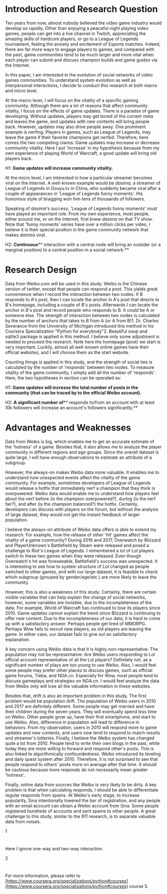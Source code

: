 # Introduction and Research Question

Ten years from now, almost nobody believed the video game industry would develop so rapidly. Other than enjoying a peaceful night playing video games, people can get into a live channel in Twitch, appreciating the amazing skills of hardcore players, or go to a League of Legends tournament, feeling the anxiety and excitement of Esports matches. Indeed, there are far more ways to engage players to games, and compared with the past, game communities tend to be much larger and more vital when each player can submit and discuss champion builds and game guides via the Internet.

In this paper, I am interested in the evolution of social networks of video games communities. To understand system evolution as well as interpersonal interactions, I decide to conduct this research at both macro and micro level.

At the macro level, I will focus on the vitality of a specific gaming community. Although there are a lot of reasons that affect community vitality, I focus on the effects of game updates. There is a paradox of game developing. Without updates, players may get bored of the current meta and leaves the game, and updates with new contents will bring people back. However, updates may also drive people away. One prominent example is nerfing. Players in games, such as League of Legends, may leave the game if their favorite champions get nerfed. Therefore, here comes the two competing claims: Game updates may increase or decrease community vitality. Here I put &#39;increase&#39; in my hypothesis because from my own experience of playing World of Warcraft, a good update will bring old players back.

H1: **Game updates will increase community vitality.**

At the micro level, I am interested in how a particular streamer becomes viral on the Internet. A well-known example would be _dasima_, a streamer of League of Legends in Douyu.tv in China, who suddenly became viral after a couple of appearances in &#39;League of Legends funny moments&#39;. His humorous style of bragging won him tens of thousands of followers.

Speaking of _dasima_&#39;s success, &#39;League of Legends funny moments&#39; must have played an important role. From my own experience, most people, either around me, or on the Internet, first knew _dasima_ on that TV show. Note that &#39;funny moments&#39; series have over a million clicks per video, I believe it is their special position in the game community network that makes _damisa_ viral.

H2: **Continuous**** interaction with a central node will bring an outsider (or a marginal position) to a central position in a social network.**

# Research Design

Data from Weibo.com will be used in this study. Weibo is the Chinese version of twitter, except that people can respond a post. This yields great convenience when I record the interaction between two nodes. If B responds to A&#39;s post, then I can locate the anchor in A&#39;s post that directs to B&#39;s homepage, including a couple of B&#39;s posts. Afterwards I can locate the anchor in B&#39;s post and record people who responds to B. It could be A or someone else. The strength of interaction between two nodes is calculated by the number of anchors that takes to B from A (or A from B)1. Dr. Charles Severance from the University of Michigan introduced this method in his Coursera Specialization &quot;Python for everybody&quot;2. Beautiful soup and sqlite3 package is applied in this method. I believe only some adjustment is needed to proceed the research. Note here the homepage (post) we start is very important.  Luckily, almost all well-known online games have their official websites, and I will choose them as the start website.

Counting things is applied in this study, and the strength of social ties is calculated by the number of &#39;responds&#39; between two nodes. To measure vitality of the game community, I simply add all the number of &#39;responds&#39;. Here, the two hypotheses in section can be operated as:

H1: **Game updates will increase the total number of posts in the community (that can be traced by to the official Weibo account).**

H2: **A significant number of**** responds to/from an account with at least 10k followers will increase an account&#39;s followers significantly.**

# Advantages and Weaknesses

Data from Weibo is big, which enables me to get an accurate estimate of the &#39;hotness&#39; of a game. Besides that, it also allows me to analyze the player community in different regions and age groups. Since the overall dataset is quite large, I will have enough observations to estimate an attribute of a subgroup.

However, the always-on makes Weibo data more valuable. It enables me to understand how unexpected events affect the vitality of the game community. For example, sometimes developers of League of Legends would release a hotfix that immediately nerf a champion that they think is overpowered. Weibo data would enable me to understand how players feel about the nerf before (is the champion overpowered?), during (is the nerf fair?), and after (is the champion balanced?) the hotfix. Certainly, developers can discuss with players on the forum, but without the analysis of large dataset, they would not get the instant feedback of larger population.

I believe the always-on attribute of Weibo data offers is able to extend my research. For example, how the release of other &#39;hit&#39; games affect the vitality of a game community? During 2016 and 2017, Overwatch by Blizzard and PlayerUnknown&#39;s Battlefield by Steam were released and posed a challenge to Riot&#39;s League of Legends. I remembered a lot of Lol players switch to these two games when they were released. Even though Overwatch&#39;s hit was foreseeable, Battlefield&#39;s success was unexpected. It is interesting to see how to system structure of Lol changed as people switched to other games, and with our large dataset, it is feasible to check which subgroup (grouped by gender/age/etc.) are more likely to leave the community.

However, this is also a weakness of this study. Certainly, there are certain visible variables that can help explain the change of social networks, however, some variables are invisible, due to the incompleteness of the data. For example, World of Warcraft has continued to lose its players since 2010. Game updates cannot explain the trend since Blizzard is continuing to offer new content. Due to the incompleteness of our data, it is hard to come up with a satisfactory answer. Perhaps people get tired of MMORPG. Perhaps Wow fails to recruit new players, as old players are leaving the game. In either case, our dataset fails to give out an satisfactory explanation.

A key concern using Weibo data is that it is highly non-representative. The population may not be representative: Are Weibo users responding to Lol official account representative of all the Lol players? Definitely not, as a significant number of plays are too young to use Weibo. Also, I would feel some people may prefer other places to discuss games, such as official game forums, Tieba, and NGA.cn. Especially for Wow, most people tend to discuss gameplays and strategies on NGA.cn. I would feel analyze the data from Weibo only will lose all the valuable information in these websites.

Besides that, drift is also an important problem in this study. The first problem would be population drift. The population of Weibo users in 2010 and 2017 are definitely different. Some people may get married and have their children during the seven years. They will eventually spend less time on Weibo. Other people grow up, have their first smartphone, and start to use Weibo. Also, difference in population will lead to difference in behaviors. From my observation, users in 2010 will respond more to game updates and new contents, and users now tend to respond to match results and streamer&#39;s lotteries. Finally, I believe the Weibo system has changed quite a lot from 2010. People tend to write their own blogs in the past, while today they are more willing to forward and respond other&#39;s posts. This is also linked to algorithmically confoundedness. Weibo introduced its leveling and daily quest system after 2010. Therefore, it is not surprised to see that people respond to others&#39; posts more on average after that time. It should be cautious because more responds do not necessarily mean greater &#39;hotness&#39;.

Finally, online data from sources like Weibo is very likely to be dirty. A key problem is that when calculating responds, I should be able to differentiate regular responds from spams. At Weibo&#39;s early stage, to increase popularity, Sina intentionally lowered the bar of registration, and any people with an email account can obtain a Weibo account from Sina. Some people registered hundreds of accounts and sent spams to other people. A great challenge to this study, similar to the 911 research, is to separate valuable data from noises.



1

#
 Here I ignore one-way and two-way interaction.

2

#
 For more information, please refer to [https://www.coursera.org/specializations/python#courses](https://www.coursera.org/specializations/python#courses) course 5.
